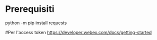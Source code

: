 # Prerequisiti
python -m pip install requests

#Per l'access token
https://developer.webex.com/docs/getting-started
